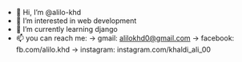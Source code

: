 - 👋 Hi, I’m @alilo-khd
- 👀 I’m interested in web development
- 🌱 I’m currently learning django
- 📫 you can reach me:
    -> gmail: alilokhd0@gmail.com
    -> facebook: fb.com/alilo.khd
    -> instagram: instagram.com/khaldi_ali_00

<!---
alilo-khd/alilo-khd is a ✨ special ✨ repository because its `README.md` (this file) appears on your GitHub profile.
You can click the Preview link to take a look at your changes.
--->
